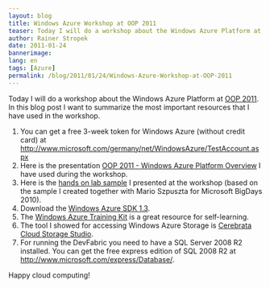 ```yaml
---
layout: blog
title: Windows Azure Workshop at OOP 2011
teaser: Today I will do a workshop about the Windows Azure Platform at OOP 2011. In this blog post I want to summarize the most important resources that I have used in the workshop.
author: Rainer Stropek
date: 2011-01-24
bannerimage: 
lang: en
tags: [Azure]
permalink: /blog/2011/01/24/Windows-Azure-Workshop-at-OOP-2011
---
```


<p>Today I will do a workshop about the Windows Azure Platform at <a href="http://www.sigs-datacom.de/oop2011/oop2011.html" target="_blank">OOP 2011</a>. In this blog post I want to summarize the most important resources that I have used in the workshop.</p><ol>
  <li>You can get a free 3-week token for Windows Azure (without credit card) at <a href="http://www.microsoft.com/germany/net/WindowsAzure/TestAccount.aspx" target="_blank">http://www.microsoft.com/germany/net/WindowsAzure/TestAccount.aspx</a></li>
  <li>Here is the presentation <a href="{{site.baseurl}}/content/images/blog/2010/12/OOP 2011 - Windows Azure Platform Overview.pdf" target="_blank">OOP 2011 - Windows Azure Platform Overview</a> I have used during the workshop.</li>
  <li>Here is the <a href="{{site.baseurl}}/content/images/blog/2010/12/OOP 2011 Lab.zip" target="_blank">hands on lab sample</a> I presented at the workshop (based on the sample I created together with Mario Szpuszta for Microsoft BigDays 2010).</li>
  <li>Download the <a href="http://www.microsoft.com/downloads/details.aspx?FamilyID=7a1089b6-4050-4307-86c4-9dadaa5ed018&amp;displayLang=de" target="_blank">Windows Azure SDK 1.3</a>.</li>
  <li>The <a href="http://www.microsoft.com/downloads/en/details.aspx?FamilyID=413e88f8-5966-4a83-b309-53b7b77edf78&amp;displaylang=en" target="_blank">Windows Azure Training Kit</a> is a great resource for self-learning.</li>
  <li>The tool I showed for accessing Windows Azure Storage is <a href="http://www.cerebrata.com/Products/CloudStorageStudio/Default.aspx" target="_blank">Cerebrata Cloud Storage Studio</a>.</li>
  <li>For running the DevFabric you need to have a SQL Server 2008 R2 installed. You can get the free express edition of SQL 2008 R2 at <a href="http://www.microsoft.com/express/Database/" target="_blank">http://www.microsoft.com/express/Database/</a>.</li>
</ol><p>Happy cloud computing!</p>
